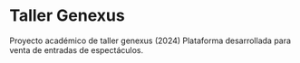 # Taller Genexus

Proyecto académico de taller genexus (2024)
Plataforma desarrollada para venta de entradas de espectáculos.
